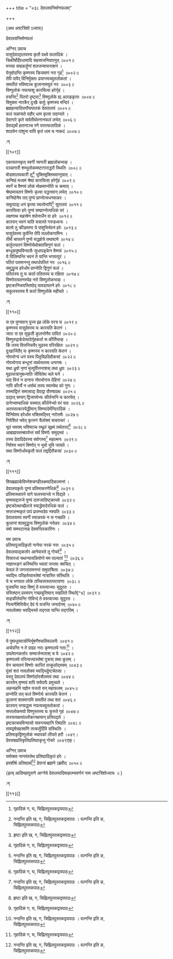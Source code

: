 +++
title = "०३८ देवालयनिर्माणफलम्"

+++
    
\{अथ अष्टत्रिंशो ऽध्यायः\}

देवालयनिर्माणफलं  
    
अग्निर् उवाच  
वासुदेवाद्यालयस्य कृतौ वक्ष्ये फलादिकं ।  
चिकीर्षोर्देवधामादि सहस्रजनिपापनुत् ॥००१॥  
मनसा सद्मकर्तॄणां शतजन्माघनाशनं ।  
येनुमोदन्ति कृष्णस्य क्रियमाणं नरा गृहं[^१]   ॥००२॥  
तेपि पापैर् विनिर्मुक्ताः प्रयान्त्यच्युतलोकतां ।  
समतीतं भविष्यञ्च कुलानामयुतं नरः ॥००३॥  
विष्णुलोकं नयत्याशु कारयित्वा हरेर्गृहं ।  
वसन्ति[^२] पितरो दृष्ट्वा[^३] विष्णुलोके ह्य् अलङ्कृताः   ॥००४॥  
विमुक्ता नारकैर् दुःखैः कर्तुः कृष्णस्य मन्दिरं   ।  
ब्रह्महत्यादिपापौघघातकं देवतालयं ॥००५॥  
फलं यन्नाप्यते यज्ञैर् धाम कृत्वा तदाप्यते ।  
देवागारे कृते सर्वतीर्थस्नानफलं लभेत् ॥००६॥  
देवाद्यर्थे हतानाञ्च रणे यत्तत्फलादिकं ।  
शाठ्येन पांशुना वापि कृतं धाम च नाकदं   ॥००७॥  
    
:न्  
    
[^१]: गृहादिकं ग, घ, चिह्नितपुस्तकद्वयपाठः  
    
[^२]: नन्दन्ति इति ख, ग, चिह्नितपुस्तकद्वयपाठः । वल्गन्ति इति ङ,  
चिह्नितपुस्तकपाठः  
    
[^३]: हृष्टा इति ख, ग, चिह्नितपुस्तकद्वयपाठः  

[[१०९]]
    
एकायतनकृत् स्वर्गी त्र्यगारी ब्रह्मलोकभाक् ।  
पञ्चागारी शम्भुलोकमष्टागाराद्धरौ स्थितिः   ॥००८॥  
षोडशालयकारी तु[^१] भुक्तिमुक्तिमवाप्नुयात् ।  
कनिष्ठं मध्यमं श्रेष्ठं कारयित्वा हरेर्गृहं   ॥००९॥  
स्वर्गं च वैष्णवं लोकं मोक्षमाप्नोति च क्रमात्   ।  
श्रेष्ठमायतनं विष्णोः कृत्वा यद्धनवान् लभेत्   ॥०१०॥  
कनिष्ठेनैव तत् पुण्यं प्राप्नोत्यधनवान्नरः   ।  
समुत्पाद्य धनं कृत्या स्वल्पेनापि[^२] सुरालयं ॥०११॥  
कारयित्वा हरेः पुण्यं सम्प्राप्नोत्यधिकं वरं   ।  
लक्षणाथ सहस्रेण शतेनार्धेन वा हरेः ॥०१२॥  
कारयन् भवनं याति यत्रास्ते गरुडध्वजः ।  
बाल्ये तु क्रीडमाणा ये पांशुभिर्भवनं हरेः   ॥०१३॥  
वासुदेवस्य कुर्वन्ति तेपि तल्लोकगामिनः ।  
तीर्थे चायतने पुण्ये सद्धक्षेत्रे तथाष्टमे ॥०१४॥  
कर्तुरायतनं विष्णोर्यथोक्तात्त्रिगुणं फलं ।  
बन्धूकपुष्पविन्यासैः सुधापङ्केन वैष्णवं   ॥०१५॥  
ये विलिम्पन्ति भवनं ते यान्ति भगवत्पुरं ।  
पतितं पतमानन्तु तथार्धपतितं नरः ॥०१६॥  
समुद्धृत्य हरेर्धाम प्राप्नोति द्विगुणं फलं ।  
पतितस्य तु यः कर्ता पतितस्य च रक्षिता ॥०१७॥  
विष्णोरायतनस्येह नरो विष्णुलोकभाक् ।  
इष्टकानिचयस्तिष्ठेद् यावदायतने हरेः ॥०१८॥  
सकुलस्तस्य वै कर्ता विष्णुलोके महीयते ।  
    
:न्  
    
[^१]: षोडशागारकारी तु इति ग, चिह्नितपुस्तकपाठः  
    
[^२]: स्वल्पेनैवेति ख, चिह्नितपुस्तकपाठः  

[[११०]]
    
स एव पुण्यवान् पूज्य इह लोके परत्र च ॥०१९॥  
कृष्णस्य वासुदेवस्य यः कारयति केतनं ।  
जातः स एव सुकृती कुलन्तेनैव पावितं ॥०२०॥  
विष्णुरुद्रार्कदेव्यादेर्गृहकर्ता स कीर्तिभाक् ।  
किं तस्य वित्तनिचयैर् मूढस्य परिरक्षितः ॥०२१॥  
दुःखार्जितैर् यः कृष्णस्य न कारयति केतनं   ।  
नोपभोग्यं धनं यस्य पितृविप्रदिवौकसां ॥०२२॥  
नोपभोगाय बन्धूनां व्यर्थस्तस्य धनागमः ।  
यथा ध्रुवो नृणां मृत्युर्वित्तनाशस् तथा ध्रुवः   ॥०२३॥  
मूढस्तत्रानुबध्नाति जीवितेथ चले घने ।  
यदा वित्तं न दानाय नोपभोगाय देहिनां ॥०२४॥  
नापि कीर्त्यै न धर्माथं तस्य स्वाम्येथ को गुणः   ।  
तस्माद्वित्तं समासाद्य दैवाद्वा पौरुषादथ ॥०२५॥  
दद्यात् सम्यग् द्विजाग्र्येभ्यः कीर्तनानि च कारयेत् ।  
दानेभ्यश्चाधिकं यस्मात् कीर्तनेभ्यो वरं यतः   ॥०२६॥  
अतस्तत्कारयेद्धीमान् विष्ण्वादेर्मन्दिरादिकं ।  
विनिवेश्य हरेर्धाम भक्तिमद्भिर् नरोत्तमैः ॥०२७॥  
निवेशितं भवेत् कृत्स्नं त्रैलोक्यं सचराचरं ।  
भूतं भवयम् भविष्यञ्च स्थूलं सूक्ष्मं तथेतरत्[^१]   ॥०२८॥  
आब्राह्मस्तम्बपर्यन्तं सर्वं विष्णोः समुद्भवं   ।  
तस्य देवादिदेवस्य सर्वगस्य[^२] महात्मनः ॥०२९॥  
निवेश्य भवनं विष्णोर् न भूयो भुवि जायते ।  
यथा विष्णोर्धामकृतौ फलं तद्वद्दिवौकसां   ॥०३०॥  
    
:न्  
    
[^१]: तथैव च इति ग, चिह्नितपुस्तकपाठः  
    
[^२]: सर्वेशस्य इति ख, चिह्नितपुस्तकपाठः  

[[१११]]
    
शिवब्रह्मार्कविघ्नेशचण्डीलक्ष्म्यादिकात्मनां   ।  
देवालयकृतेः पुण्यं प्रतिमाकरणेधिकं[^३]   ॥०३१॥  
प्रतिमास्थापने यागे फलस्यान्तो न विद्यते ।  
मृण्मयाद्दारुजे पुण्यं दारुजादिष्ट्काभवे   ॥०३२॥  
इष्टकोत्थाच्छैलजे स्याद्धेमादेरधिकं फलं ।  
सप्तजन्मकृतं पापं प्रारम्भादेव नश्यति ॥०३३॥  
देवालयस्य स्वर्गी स्यान्नरकं न स गच्छति ।  
कुलानां शतमुद्धृत्य विष्णुलोकं नयेन्नरः   ॥०३४॥  
यमो यमभटानाह देवमन्दिरकारिणः ।  
    
यम उवाच  
प्रतिमापूजादिकृतो नानेया नरकं नराः ॥०३५॥  
देवालयाद्यकर्तार आनेयास्ते तु गोचरे[^१] ।  
विसारध्वं यथान्यायन्नियोगो मम पाल्यतां [^२] ॥०३६॥  
नाज्ञाभङ्गं करिष्यन्ति भवतां जन्तवः क्वचित्   ।  
केवलं ते जगत्तातमनन्तं समुपाश्रिताः ॥०३७॥  
भवद्भिः परिहर्तव्यास्तेषां नात्रास्ति संस्थितिः   ।  
ये च भगवता लोके तच्चित्तास्तत्परायणाः ॥०३८॥  
पूजयन्ति सदा विष्णुं ते वस्त्याज्याः सुदूरतः   ।  
यस्तिष्ठन् प्रस्वपन् गच्छन्नुत्तिष्ठन् स्खलिते स्थिते[^४]   ॥०३९॥  
सङ्कीर्तयन्ति गोविन्दं ते वस्त्याज्याः सुदूरतः ।  
नित्यनैमित्तिकैर् देवं ये यजन्ति जनार्दनम् ॥०४०॥  
नावलोक्या भवद्भिस्ते तद्गता यान्ति तद्गतिम् ।  
    
:न्  
    
[^१]: आनेयास्त्वविशेषत इति ग, चिह्नितपुस्तकपाठः  
    
[^२]: नियमो मे ऽनुपाल्यतामिति ख, चिह्नितपुस्तकपाठः  
    
[^३]: जन्तवः क्वचिदिति ख, चिह्नितपुस्तकपाठः  

[[११२]]
    
ये पुष्पधूपवासोभिर्भूषणैश्चातिवल्लभैः   ॥०४१॥  
अर्चयन्ति न ते ग्राह्या नराः कृष्णालये गताः[^१]   ।  
उपलेपनकर्तारः सम्मार्जनपराश् च ये ॥०४२॥  
कृष्णालये परित्यज्यास्तेषां पुत्रास् तथा कुलम्   ।  
येन चायतनं विष्णोः कारितं तत्कुलोद्भवम् ॥०४३॥  
पुंसां शतं नावलोक्यं भवद्भिर्दुष्टचेतसा   ।  
यस्तु देवालयं विष्णोर्दारुशैलमयं तथा ॥०४४॥  
कारयेन् मृण्मयं वापि सर्वपापैः प्रमुच्यते ।  
अहन्यहनि यज्ञेन यजतो यन् महाफलम् ॥०४५॥  
प्राप्नोति तत् फलं विष्णोर्यः कारयति केतनं ।  
कुलानां शतमागामि समतीतं तथा शतं ॥०४६॥  
कारयन् भगवद्धाम नयत्यच्युतलोकतां ।  
सप्तलोकमयो विष्णुस्तस्य यः कुरुते गृहं ॥०४७॥  
तारयत्यक्षयांल्लोकानक्षयान् प्रतिपद्यते ।  
इष्टकाचयविन्यासो यावन्त्यब्दानि तिष्ठति ॥०४८॥  
तावद्वर्षसहस्राणि तत्कर्तुर्दिवि संस्थितिः ।  
प्रतिमाकृद्विष्णुलोकं स्थापको लीयते हरौ ।०४९।  
देवसद्मप्रतिकृतिप्रतिष्ठाकृत्तु गोचरे ॥०४९एफ़्।  
    
अग्निर् उवाच  
यमोक्ता नानयंस्तेथ प्रतिष्ठादिकृतं हरेः   ।  
हयशीर्षः प्रतिष्ठार्थं[^२] देवानां ब्रह्मणे ऽब्रवीत्   ॥०५०॥  
    
\{इत्य् आदिमहापुराणे आग्नेये देवालयादिमाहात्म्यवर्णनं नाम अष्टत्रिंशोध्यायः ॥  }
    
:न्  
    
[^१]: कृष्णाश्रये गता इति ख, घ, ङ,  
चिह्नितपुस्तकत्रयपाठः  
    
[^२]: प्रतिष्ठाद्यमिति ख, ङ, चिह्नितपुस्तकद्वयपाठः  

[[११३]]
    